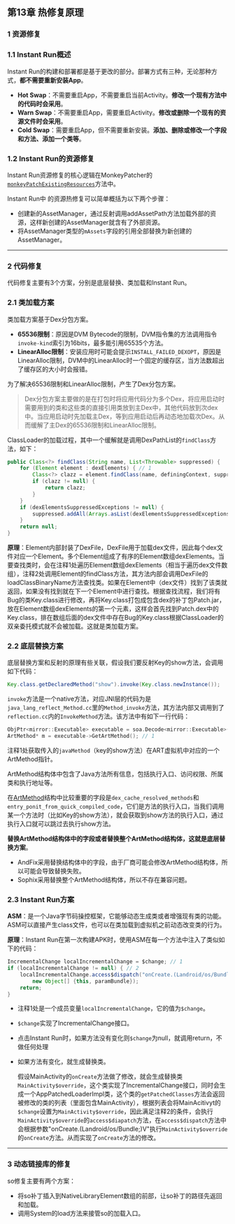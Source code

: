 ## 第13章 热修复原理

### 1 资源修复

### 1.1 Instant Run概述

Instant Run的构建和部署都是基于更改的部分。部署方式有三种，无论那种方式，**都不需要重新安装App**。

* **Hot Swap**：不需要重启App，不需要重启当前Activity。**修改一个现有方法中的代码时会采用**。
* **Warn Swap**：不需要重启App，需要重启Activity。**修改或删除一个现有的资源文件时会采用**。
* **Cold Swap**：需要重启App，但不需要重新安装。**添加、删除或修改一个字段和方法、添加一个类等**。

### 1.2 Instant Run的资源修复

Instant Run资源修复的核心逻辑在MonkeyPatcher的[`monkeyPatchExistingResources`](https://github.com/NieJianJian/AndroidNotes/blob/master/ReadingNotes/Book3/source_code/Method_monkeyPatchExistingresources.md)方法中。

Instant Run中 的资源热修复可以简单概括为以下两个步骤：

* 创建新的AssetManager，通过反射调用addAssetPath方法加载外部的资源，这样新创建的AssetManager就含有了外部资源。
* 将AssetManager类型的`mAssets`字段的引用全部替换为新创建的AssetManager。

***

### 2 代码修复

代码修复主要有3个方案，分别是底层替换、类加载和Instant Run。

### 2.1 类加载方案

类加载方案基于Dex分包方案。

* **65536限制**：原因是DVM Bytecode的限制，DVM指令集的方法调用指令`invoke-kind`索引为16bits，最多能引用65535个方法。
* **LinearAlloc限制**：安装应用时可能会提示`INSTALL_FAILED_DEXOPT`，原因是LinearAlloc限制，DVM中的LinearAlloc时一个固定的缓存区，当方法数超出了缓存区的大小时会报错。

为了解决65536限制和LinearAlloc限制，产生了Dex分包方案。

> Dex分包方案主要做的是在打包时将应用代码分为多个Dex，将应用启动时需要用到的类和这些类的直接引用类放到主Dex中，其他代码放到次dex中。当应用启动时先加载主Dex，等到应用启动后再动态地加载次Dex。从而缓解了主Dex的65536限制和LinearAlloc限制。

ClassLoader的加载过程，其中一个缓解就是调用DexPathList的`findClass`方法，如下：

```java
public Class<?> findClass(String name, List<Throwable> suppressed) {
    for (Element element : dexElements) { // 1
        Class<?> clazz = element.findClass(name, definingContext, suppressed); // 2
        if (clazz != null) {
            return clazz;
        }
    }
    if (dexElementsSuppressedExceptions != null) {
        suppressed.addAll(Arrays.asList(dexElementsSuppressedExceptions));
    }
    return null;
}
```

**原理**：Element内部封装了DexFile，DexFile用于加载dex文件，因此每个dex文件对应一个Element。多个Element组成了有序的Element数组dexElements。当要查找类时，会在注释1处遍历Element数组dexElements（相当于遍历dex文件数组），注释2处调用Element的findClass方法，其方法内部会调用DexFile的loadClassBinaryName方法查找类。如果在Element中（dex文件）找到了该类就返回，如果没有找到就在下一个Element中进行查找。根据查找流程，我们将有Bug的类Key.class进行修改，再将Key.class打包成包含dex的补丁包Patch.jar，放在Element数组dexElements的第一个元素，这样会首先找到Patch.dex中的Key.class，排在数组后面的dex文件中存在Bug的Key.class根据ClassLoader的双亲委托模式就不会被加载。这就是类加载方案。

### 2.2 底层替换方案

底层替换方案和反射的原理有些关联，假设我们要反射Key的show方法，会调用如下代码：

```java
Key.class.getDeclaredMethod("show").invoke(Key.class.newInstance());
```

`invoke`方法是一个native方法，对应JNI层的代码为是`java_lang_reflect_Method.cc`里的`Method_invoke`方法，其方法内部又调用到了`reflection.cc`内的`InvokeMethod`方法。该方法中有如下一行代码：

```c++
ObjPtr<mirror::Executable> executable = soa.Decode<mirror::Executable>(javaMethod);
ArtMethod* m = executable->GetArtMethod(); // 1
```

注释1处获取传入的`javaMethod`（key的show方法）在ART虚拟机中对应的一个ArtMethod指针。

ArtMethod结构体中包含了Java方法所有信息，包括执行入口、访问权限、所属类和执行地址等。

在[ArtMethod](https://github.com/NieJianJian/AndroidNotes/blob/master/ReadingNotes/Book2/source_code/art_method.h.md)结构中比较重要的字段是`dex_cache_resolved_methods`和`entry_ponit_from_quick_compiled_code`，它们是方法的执行入口，当我们调用某一个方法时（比如Key的show方法），就会获取到show方法的执行入口，通过执行入口就可以跳过去执行show方法。

**替换ArtMethod结构体中的字段或者替换整个ArtMethod结构体，这就是底层替换方案**。

* AndFix采用替换结构体中的字段，由于厂商可能会修改ArtMethod结构体，所以可能会导致替换失败。
* Sophix采用替换整个ArtMethod结构体，所以不存在兼容问题。

### 2.3 Instant Run方案

**ASM**：是一个Java字节码操控框架，它能够动态生成类或者增强现有类的功能。ASM可以直接产生class文件，也可以在类加载到虚拟机之前动态改变类的行为。

**原理**：Instant Run在第一次构建APK时，使用ASM在每一个方法中注入了类似如下的代码：

```java
IncrementalChange localIncrementalChange = $change; // 1
if (localIncrementalChange != null) { // 2
    localIncrementalChange.access$dispatch("onCreate.(Landroid/os/Bundle;)V", 
        new Object[] {this, paramBundle});
    return;
}
```

* 注释1处是一个成员变量`localIncrementalChange`，它的值为`$change`。

* `$change`实现了IncrementalChange接口。

* 点击Instant Run时，如果方法没有变化则`$change`为null，就调用return，不做任何处理

* 如果方法有变化，就生成替换类。

  假设MainActivity的`onCreate`方法做了修改，就会生成替换类`MainActivity$override`，这个类实现了IncrementalChange接口，同时会生成一个AppPatchedLoaderImpl类，这个类的`getPatchedClasses`方法会返回被修改的类的列表（里面包含MainActivity），根据列表会将MainAcitivyt的`$change`设置为`MainActivity$override`，因此满足注释2的条件，会执行`MainActivity$override`的`access$diapatch`方法，在`access$dispatch`方法中会根据参数"onCreate.(Landroid/os/Bundle;)V"执行`MainActivity$override`的`onCreate`方法。从而实现了`onCreate`方法的修改。

***

### 3 动态链接库的修复

so修复主要有两个方案：

* 将so补丁插入到NativeLibraryElement数组的前部，让so补丁的路径先返回和加载。
* 调用System的load方法来接管so的加载入口。